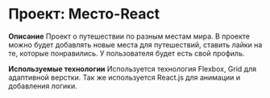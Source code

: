 # Проект: Место-React

**Описание**
Проект о путешествии по разным местам мира. В проекте можно будет добавлять новые места для путешествий, ставить лайки на те, которые понравились. У пользователя будет есть свой профиль.

**Используемые технологии**
Используется технология Flexbox, Grid для адаптивной верстки. Так же используется React.js для анимации и добавления логики.
